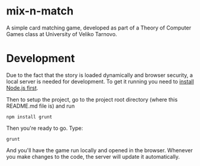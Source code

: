 # mix-n-match

A simple card matching game, developed as part of a Theory of Computer Games class at University of Veliko Tarnovo.

# Development

Due to the fact that the story is loaded dynamically and browser security, a local server is needed for development. To get it running you need to [install Node.js first](https://nodejs.org/en/download/).

Then to setup the project, go to the project root directory (where this README.md file is) and run

    npm install grunt

Then you're ready to go. Type:

    grunt

And you'll have the game run locally and opened in the browser. Whenever you make changes to the code, the server will update it automatically.


